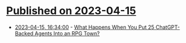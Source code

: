 # [Published on 2023-04-15](index.md)

* [2023-04-15, 16:34:00](https://games.slashdot.org/story/23/04/15/0413210/what-happens-when-you-put-25-chatgpt-backed-agents-into-an-rpg-town?utm_source=rss1.0mainlinkanon&utm_medium=feed) - [What Happens When You Put 25 ChatGPT-Backed Agents Into an RPG Town?](https://games.slashdot.org/story/23/04/15/0413210/what-happens-when-you-put-25-chatgpt-backed-agents-into-an-rpg-town?utm_source=rss1.0mainlinkanon&utm_medium=feed)
